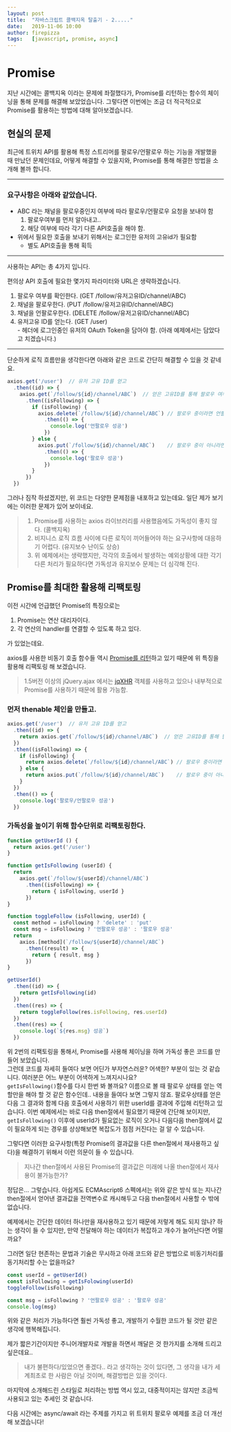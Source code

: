 ```yaml
---
layout: post
title:  "자바스크립트 콜백지옥 탈출기 - 2....."
date:   2019-11-06 10:00
author: firepizza
tags:	[javascript, promise, async]
---
```


# Promise 
지난 시간에는 콜백지옥 이라는 문제에 좌절했다가, Promise를 리턴하는 함수의 체이닝을 통해 문제를 해결해 보았었습니다. 그렇다면 이번에는 조금 더 적극적으로 Promise를 활용하는 방법에 대해 알아보겠습니다.

## 현실의 문제
최근에 트위치 API를 활용해 특정 스트리머를 팔로우/언팔로우 하는 기능을 개발했을 때 만났던 문제인데요, 어떻게 해결할 수 있을지와, Promise를 통해 해결한 방법을 소개해 볼까 합니다.

---
### **요구사항은 아래와 같았습니다.**
- ABC 라는 채널을 팔로우중인지 여부에 따라 팔로우/언팔로우 요청을 보내야 함 
  1. 팔로우여부를 먼저 알아내고..
  1. 해당 여부에 따라 각기 다른 API호출을 해야 함.
- 위에서 필요한 호출을 보내기 위해서는 로그인한 유저의 고유id가 필요함
  - 별도 API호출을 통해 획득

---
사용하는 API는 총 4가지 입니다.

편의상 API 호출에 필요한 몇가지 파라미터와 URL은 생략하겠습니다.
  1. 팔로우 여부를 확인한다. (GET /follow/유저고유ID/channel/ABC)
  1. 채널을 팔로우한다. (PUT /follow/유저고유ID/channel/ABC)
  1. 채널을 언팔로우한다. (DELETE /follow/유저고유ID/channel/ABC)
  1. 유저고유 ID를 얻는다. (GET /user)<br/>
    - 헤더에 로그인중인 유저의 OAuth Token을 담아야 함. (아래 예제에서는 담았다고 치겠습니다.)

---


단순하게 로직 흐름만을 생각한다면 아래와 같은 코드로 간단히 해결할 수 있을 것 같네요.
```javascript
axios.get('/user')  // 유저 고유 ID를 얻고
  .then((id) => {
    axios.get(`/follow/${id}/channel/ABC`)  // 얻은 고유ID를 통해 팔로우 여부를 확인하고
      .then((isFollowing) => {
        if (isFollowing) {
          axios.delete(`/follow/${id}/channel/ABC`) // 팔로우 중이라면 언팔로우한다.
            .then(() => {
              console.log('언팔로우 성공')
            })
        } else {
          axios.put(`/follow/${id}/channel/ABC`)    // 팔로우 중이 아니라면 팔로우한다.
            .then(() => {
              console.log('팔로우 성공')
            })
        }
      })
  })
```

그러나 짐작 하셨겠지만, 위 코드는 다양한 문제점을 내포하고 있는데요.
일단 제가 보기에는 이러한 문제가 있어 보이네요.
> 1. Promise를 사용하는 axios 라이브러리를 사용했음에도 가독성이 좋지 않다. (콜백지옥)
> 1. 비지니스 로직 흐름 사이에 다른 로직이 끼어들어야 하는 요구사항에 대응하기 어렵다. (유지보수 난이도 상승)
> 1. 위 예제에서는 생략했지만, 각각의 호출에서 발생하는 예외상황에 대한 각기 다른 처리가 필요하다면 가독성과 유지보수 문제는 더 심각해 진다.


## Promise를 최대한 활용해 리팩토링

이전 시간에 언급했던 Promise의 특징으로는
1. Promise는 연산 대리자이다.
1. 각 연산의 handler를 연결할 수 있도록 하고 있다.

가 있었는데요.

axios를 사용한 비동기 호출 함수들 역시 [Promise를 리턴](https://github.com/axios/axios)하고 있기 때문에 위 특징을 활용해 리팩토링 해 보겠습니다.

>1.5버전 이상의 jQuery.ajax 에서는 [jqXHR](https://api.jquery.com/Types/#jqXHR) 객체를 사용하고 있으나 내부적으로 Promise를 사용하기 때문에 활용 가능함.

### 먼저 thenable 체인을 만들고.
```javascript
axios.get('/user')  // 유저 고유 ID를 얻고
  .then((id) => {
    return axios.get(`/follow/${id}/channel/ABC`)  // 얻은 고유ID를 통해 팔로우 여부를 확인하고
  })
  .then((isFollowing) => {
    if (isFollowing) {
      return axios.delete(`/follow/${id}/channel/ABC`) // 팔로우 중이라면 언팔로우한다.
    } else {
      return axios.put(`/follow/${id}/channel/ABC`)    // 팔로우 중이 아니라면 팔로우한다.
    }
  })
  .then(() => {
    console.log('팔로우/언팔로우 성공')
  })
```

### 가독성을 높이기 위해 함수단위로 리팩토링한다.
```javascript
function getUserId () {
  return axios.get('/user')
}

function getIsFollowing (userId) {
  return 
    axios.get(`/follow/${userId}/channel/ABC`)
      .then((isFollowing) => {
        return { isFollowing, userId }
      })
}

function toggleFollow (isFollowing, userId) {
  const method = isFollowing ? 'delete' : 'put'
  const msg = isFollowing ? '언팔로우 성공' : '팔로우 성공'
  return 
    axios.[method](`/follow/${userId}/channel/ABC`)
      .then((result) => {
        return { result, msg }
      })
}

getUserId()
  .then((id) => {
    return getIsFollowing(id)
  })
  .then((res) => {
    return toggleFollow(res.isFollowing, res.userId)
  })
  .then((res) => {
    console.log(`${res.msg} 성공`)
  })
```

위 2번의 리팩토링을 통해서, Promise를 사용해 체이닝을 하며 가독성 좋은 코드를 만들어 보았습니다.<br/>
그런데 코드를 자세히 들여다 보면 어딘가 부자연스러운? 어색한? 부분이 있는 것 같습니다. 여러분은 어느 부분이 어색하게 느껴지시나요?<br/>
<code>getIsFollowing()</code>함수를 다시 한번 봐 볼까요?
이름으로 볼 때 팔로우 상태를 얻는 역할만을 해야 할 것 같은 함수인데.. 내용을 들여다 보면 그렇지 않죠. 팔로우상태를 얻은 다음 그 결과와 함께 다음 호출에서 사용하기 위한 userId를 결과에 주입해 리턴하고 있습니다.
이번 예제에서는 바로 다음 then절에서 필요했기 때문에 간단해 보이지만, <code>getIsFollowing()</code> 이후에 userId가 필요없는 로직이 오거나 다음다음 then절에서 값이 필요하게 되는 경우를 상상해보면 복잡도가 점점 커진다는 걸 알 수 있습니다.

그렇다면 이러한 요구사항(특정 Promise의 결과값을 다른 then절에서 재사용하고 싶다)을 해결하기 위해서 이런 의문이 들 수 있습니다.

> 지나간 then절에서 사용된 Promise의 결과값은 미래에 나올 then절에서 재사용이 불가능한가?

정답은... 그렇습니다. 아쉽게도 ECMAscript6 스펙에서는 위와 같은 방식 또는 지나간 then절에서 얻어낸 결과값을 전역변수로 캐시해두고 다음 then절에서 사용할 수 밖에 없습니다.

예제에서는 간단한 데이터 하나만을 재사용하고 있기 때문에 저렇게 해도 되지 않나? 하는 생각이 들 수 있지만, 만약 전달해야 하는 데이터가 복잡하고 개수가 늘어난다면 어떨까요?

그러면 일단 현존하는 문법과 기술은 무시하고 아래 코드와 같은 방법으로 비동기처리를 동기처리할 수는 없을까요?

```javascript
const userId = getUserId()
const isFollowing = getIsFolowing(userId)
toggleFollow(isFollowing)

const msg = isFollowing ? '언팔로우 성공' : '팔로우 성공'
console.log(msg)
```

위와 같은 처리가 가능하다면 훨씬 가독성 좋고, 개발하기 수월한 코드가 될 것만 같은 생각에 행복해집니다.

제가 짧은기간이지만 주니어개발자로 개발을 하면서 깨달은 것 한가지를 소개해 드리고 싶은데요..

> 내가 불편하다/있었으면 좋겠다.. 라고 생각하는 것이 있다면, 그 생각을 내가 세계최초로 한 사람은 아닐 것이며, 해결방법은 있을 것이다.

마지막에 소개해드린 스타일로 처리하는 방법 역시 있고, 대중적이지는 않지만 조금씩 사용되고 있는 추세인 것 같습니다.

다음 시간에는 async/await 라는 주제를 가지고 위 트위치 팔로우 예제를 조금 더 개선해 보겠습니다!
